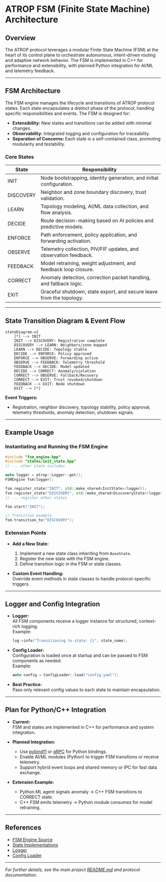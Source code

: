 # ATROP FSM (Finite State Machine) Architecture

## Overview

The ATROP protocol leverages a modular Finite State Machine (FSM) at the heart of its control plane to orchestrate autonomous, intent-driven routing and adaptive network behavior. The FSM is implemented in C++ for performance and extensibility, with planned Python integration for AI/ML and telemetry feedback.

---

## FSM Architecture

The FSM engine manages the lifecycle and transitions of ATROP protocol states. Each state encapsulates a distinct phase of the protocol, handling specific responsibilities and events. The FSM is designed for:

- **Extensibility:** New states and transitions can be added with minimal changes.
- **Observability:** Integrated logging and configuration for traceability.
- **Separation of Concerns:** Each state is a self-contained class, promoting modularity and testability.

### Core States

| State      | Responsibility                                                                 |
|------------|-------------------------------------------------------------------------------|
| INIT       | Node bootstrapping, identity generation, and initial configuration.            |
| DISCOVERY  | Neighbor and zone boundary discovery, trust validation.                        |
| LEARN      | Topology modeling, AI/ML data collection, and flow analysis.                   |
| DECIDE     | Route decision-making based on AI policies and predictive models.              |
| ENFORCE    | Path enforcement, policy application, and forwarding activation.               |
| OBSERVE    | Telemetry collection, PIV/FIF updates, and observation feedback.               |
| FEEDBACK   | Model retraining, weight adjustment, and feedback loop closure.                |
| CORRECT    | Anomaly detection, correction packet handling, and fallback logic.             |
| EXIT       | Graceful shutdown, state export, and secure leave from the topology.           |

---

## State Transition Diagram & Event Flow

```mermaid
stateDiagram-v2
    [*] --> INIT
    INIT --> DISCOVERY: Registration complete
    DISCOVERY --> LEARN: Neighbors/zone mapped
    LEARN --> DECIDE: Topology stable
    DECIDE --> ENFORCE: Policy approved
    ENFORCE --> OBSERVE: Forwarding active
    OBSERVE --> FEEDBACK: Telemetry threshold
    FEEDBACK --> DECIDE: Model updated
    DECIDE --> CORRECT: Anomaly/violation
    CORRECT --> OBSERVE: Fallback/Recovery
    CORRECT --> EXIT: Trust revoked/shutdown
    FEEDBACK --> EXIT: Node shutdown
    EXIT --> [*]
```

**Event Triggers:**
- Registration, neighbor discovery, topology stability, policy approval, telemetry thresholds, anomaly detection, shutdown signals.

---

## Example Usage

### Instantiating and Running the FSM Engine

```cpp
#include "fsm_engine.hpp"
#include "states/init_state.hpp"
// ... other state includes

auto logger = atrop::Logger::get();
FSMEngine fsm(logger);

fsm.register_state("INIT", std::make_shared<InitState>(logger));
fsm.register_state("DISCOVERY", std::make_shared<DiscoveryState>(logger));
// ... register other states

fsm.start("INIT");

// Transition example
fsm.transition_to("DISCOVERY");
```

### Extension Points

- **Add a New State:**  
  1. Implement a new state class inheriting from `BaseState`.
  2. Register the new state with the FSM engine.
  3. Define transition logic in the FSM or state classes.

- **Custom Event Handling:**  
  Override event methods in state classes to handle protocol-specific triggers.

---

## Logger and Config Integration

- **Logger:**  
  All FSM components receive a logger instance for structured, context-rich logging.  
  Example:  
  ```cpp
  log->info("Transitioning to state: {}", state_name);
  ```

- **Config Loader:**  
  Configuration is loaded once at startup and can be passed to FSM components as needed.  
  Example:  
  ```cpp
  auto config = ConfigLoader::load("config.yaml");
  ```

- **Best Practice:**  
  Pass only relevant config values to each state to maintain encapsulation.

---

## Plan for Python/C++ Integration

- **Current:**  
  FSM and states are implemented in C++ for performance and system integration.

- **Planned Integration:**  
  - Use [pybind11](https://github.com/pybind/pybind11) or [gRPC](https://grpc.io/) for Python bindings.
  - Enable AI/ML modules (Python) to trigger FSM transitions or receive telemetry.
  - Support hybrid event loops and shared memory or IPC for fast data exchange.

- **Extension Example:**  
  - Python ML agent signals anomaly → C++ FSM transitions to CORRECT state.
  - C++ FSM emits telemetry → Python module consumes for model retraining.

---

## References

- [FSM Engine Source](../daemon/control_plane/fsm/states)
- [State Implementations](../daemon/control_plane/fsm/states/)
- [Logger](../daemon/common/logger.hpp)
- [Config Loader](../sdk/c++/config_loader.hpp)

---

*For further details, see the main project [README.md](../README.md) and protocol documentation.*
